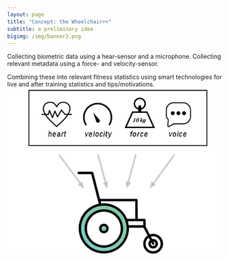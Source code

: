 ```yaml
---
layout: page
title: "Concept: the Wheelchair++"
subtitle: a preliminary idea
bigimg: /img/banner2.png
---
```

Collecting biometric data using a hear-sensor and a microphone.
Collecting relevant metadata using a force- and velocity-sensor.

Combining these into relevant fitness statistics using smart technologies for live and after training statistics and tips/motivations.
<img src="img\hpvisual.png" alt="">
